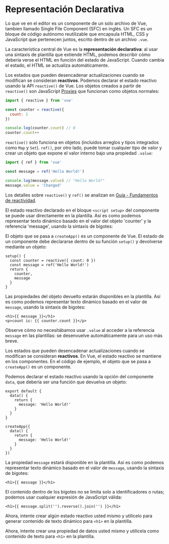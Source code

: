 # Representación Declarativa

<div class="sfc">

Lo que ve en el editor es un componente de un solo archivo de Vue, tambien llamado Single File Component (SFC) en inglés. Un SFC es un bloque de código autónomo reutilizable que encapsula HTML, CSS y JavaScript que pertenecen juntos, escrito dentro de un archivo `.vue`.

</div>

La característica central de Vue es la **representación declarativa**: al usar una sintaxis de plantilla que extiende HTML, podemos describir cómo debería verse el HTML en función del estado de JavaScript. Cuando cambia el estado, el HTML se actualiza automáticamente.

<div class="composition-api">

Los estados que pueden desencadenar actualizaciones cuando se modifican se consideran **reactivos**. Podemos declarar el estado reactivo usando la API `reactive()` de Vue. Los objetos creados a partir de `reactive()` son JavaScript [Proxies](https://developer.mozilla.org/en-US/docs/Web/JavaScript/Reference/Global_Objects/Proxy) que funcionan como objetos normales:

```js
import { reactive } from 'vue'

const counter = reactive({
  count: 1
})

console.log(counter.count) // 0
counter.count++
```

`reactive()` solo funciona en objetos (incluidos arreglos y tipos integrados como `Map` y `Set`). `ref()`, por otro lado, puede tomar cualquier tipo de valor y crear un objeto que expone el valor interno bajo una propiedad `.value`:

```js
import { ref } from 'vue'

const message = ref('Hello World!')

console.log(message.value) // "Hello World!"
message.value = 'Changed'
```

Los detalles sobre `reactive()` y `ref()` se analizan en <a target="_blank" href="/guide/essentials/reactivity-fundamentals.html">Guía - Fundamentos de reactividad</a>.

<div class="sfc">

El estado reactivo declarado en el bloque `<script setup>` del componente se puede usar directamente en la plantilla. Así es como podemos representar texto dinámico basado en el valor del objeto 'counter' y la referencia 'message', usando la sintaxis de bigotes:

</div>

<div class="html">

El objeto que se pasa a `createApp()` es un componente de Vue. El estado de un componente debe declararse dentro de su función `setup()` y devolverse mediante un objeto:

```js{2,5}
setup() {
  const counter = reactive({ count: 0 })
  const message = ref('Hello World!')
  return {
    counter,
    message
  }
}
```
  
Las propiedades del objeto devuelto estarán disponibles en la plantilla. Así es como podemos representar texto dinámico basado en el valor de `message`, usando la sintaxis de bigotes:

</div>

```vue-html
<h1>{{ message }}</h1>
<p>count is: {{ counter.count }}</p>
```

Observe cómo no necesitábamos usar `.value` al acceder a la referencia `message` en las plantillas: se desenvuelve automáticamente para un uso más breve.

</div>

<div class="options-api">
  
Los estados que pueden desencadenar actualizaciones cuando se modifican se consideran **reactivos**. En Vue, el estado reactivo se mantiene en los componentes. En el código de ejemplo, el objeto que se pasa a `createApp()` es un componente.

Podemos declarar el estado reactivo usando la opción del componente `data`, que debería ser una función que devuelva un objeto:

<div class="sfc">

```js{3-5}
export default {
  data() {
    return {
      message: 'Hello World!'
    }
  }
}
```

</div>
<div class="html">

```js{3-5}
createApp({
  data() {
    return {
      message: 'Hello World!'
    }
  }
})
```

</div>
  
La propiedad `message` estará disponible en la plantilla. Así es como podemos representar texto dinámico basado en el valor de `message`, usando la sintaxis de bigotes:

```vue-html
<h1>{{ message }}</h1>
```

</div>

El contenido dentro de los bigotes no se limita solo a identificadores o rutas; podemos usar cualquier expresión de JavaScript válida:

```vue-html
<h1>{{ message.split('').reverse().join('') }}</h1>
```

<div class="composition-api">

Ahora, intente crear algún estado reactivo usted mismo y utilícelo para generar contenido de texto dinámico para `<h1>` en la plantilla.

</div>

<div class="options-api">

Ahora, intente crear una propiedad de datos usted mismo y utilícela como contenido de texto para `<h1>` en la plantilla.

</div>
